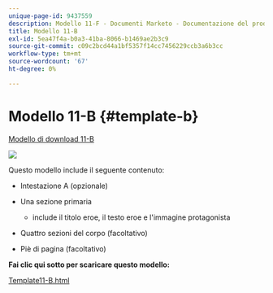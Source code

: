 ```yaml
---
unique-page-id: 9437559
description: Modello 11-F - Documenti Marketo - Documentazione del prodotto
title: Modello 11-B
exl-id: 5ea47f4a-b0a3-41ba-8066-b1469ae2b3c9
source-git-commit: c09c2bcd44a1bf5357f14cc7456229ccb3a6b3cc
workflow-type: tm+mt
source-wordcount: '67'
ht-degree: 0%

---
```


# Modello 11-B {#template-b}

[Modello di download 11-B](https://docs.marketo.com/download/attachments/9437559/template-11b.html?version=1&amp;modificationdate=1438211296000&amp;api=v2)

![](assets/image2015-8-4-11-3a2-3a54.png)

Questo modello include il seguente contenuto:

* Intestazione A (opzionale)
* Una sezione primaria

   * include il titolo eroe, il testo eroe e l&#39;immagine protagonista

* Quattro sezioni del corpo (facoltativo)
* Piè di pagina (facoltativo)

**Fai clic qui sotto per scaricare questo modello:**

[Template11-B.html](https://docs.marketo.com/download/attachments/9437559/template-11b.html?version=1&amp;modificationdate=1438211296000&amp;api=v2)
